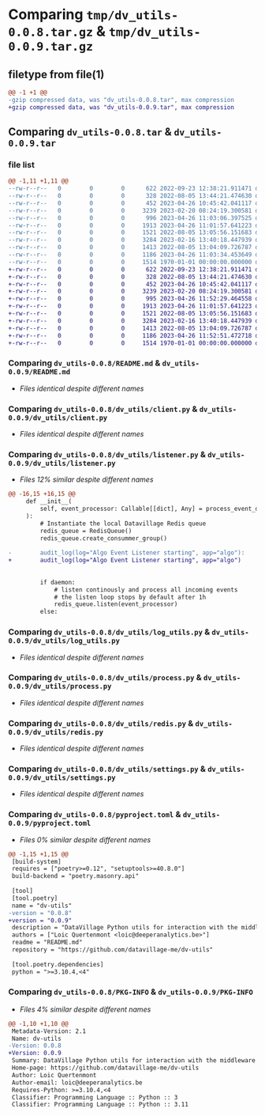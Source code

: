 # Comparing `tmp/dv_utils-0.0.8.tar.gz` & `tmp/dv_utils-0.0.9.tar.gz`

## filetype from file(1)

```diff
@@ -1 +1 @@
-gzip compressed data, was "dv_utils-0.0.8.tar", max compression
+gzip compressed data, was "dv_utils-0.0.9.tar", max compression
```

## Comparing `dv_utils-0.0.8.tar` & `dv_utils-0.0.9.tar`

### file list

```diff
@@ -1,11 +1,11 @@
--rw-r--r--   0        0        0      622 2022-09-23 12:38:21.911471 dv_utils-0.0.8/README.md
--rw-r--r--   0        0        0      328 2022-08-05 13:44:21.474630 dv_utils-0.0.8/dv_utils/__init__.py
--rw-r--r--   0        0        0      452 2023-04-26 10:45:42.041117 dv_utils-0.0.8/dv_utils/__main__.py
--rw-r--r--   0        0        0     3239 2023-02-20 08:24:19.300581 dv_utils-0.0.8/dv_utils/client.py
--rw-r--r--   0        0        0      996 2023-04-26 11:03:06.397525 dv_utils-0.0.8/dv_utils/listener.py
--rw-r--r--   0        0        0     1913 2023-04-26 11:01:57.641223 dv_utils-0.0.8/dv_utils/log_utils.py
--rw-r--r--   0        0        0     1521 2022-08-05 13:05:56.151683 dv_utils-0.0.8/dv_utils/process.py
--rw-r--r--   0        0        0     3284 2023-02-16 13:40:18.447939 dv_utils-0.0.8/dv_utils/redis.py
--rw-r--r--   0        0        0     1413 2022-08-05 13:04:09.726787 dv_utils-0.0.8/dv_utils/settings.py
--rw-r--r--   0        0        0     1186 2023-04-26 11:03:34.453649 dv_utils-0.0.8/pyproject.toml
--rw-r--r--   0        0        0     1514 1970-01-01 00:00:00.000000 dv_utils-0.0.8/PKG-INFO
+-rw-r--r--   0        0        0      622 2022-09-23 12:38:21.911471 dv_utils-0.0.9/README.md
+-rw-r--r--   0        0        0      328 2022-08-05 13:44:21.474630 dv_utils-0.0.9/dv_utils/__init__.py
+-rw-r--r--   0        0        0      452 2023-04-26 10:45:42.041117 dv_utils-0.0.9/dv_utils/__main__.py
+-rw-r--r--   0        0        0     3239 2023-02-20 08:24:19.300581 dv_utils-0.0.9/dv_utils/client.py
+-rw-r--r--   0        0        0      995 2023-04-26 11:52:29.464558 dv_utils-0.0.9/dv_utils/listener.py
+-rw-r--r--   0        0        0     1913 2023-04-26 11:01:57.641223 dv_utils-0.0.9/dv_utils/log_utils.py
+-rw-r--r--   0        0        0     1521 2022-08-05 13:05:56.151683 dv_utils-0.0.9/dv_utils/process.py
+-rw-r--r--   0        0        0     3284 2023-02-16 13:40:18.447939 dv_utils-0.0.9/dv_utils/redis.py
+-rw-r--r--   0        0        0     1413 2022-08-05 13:04:09.726787 dv_utils-0.0.9/dv_utils/settings.py
+-rw-r--r--   0        0        0     1186 2023-04-26 11:52:51.472718 dv_utils-0.0.9/pyproject.toml
+-rw-r--r--   0        0        0     1514 1970-01-01 00:00:00.000000 dv_utils-0.0.9/PKG-INFO
```

### Comparing `dv_utils-0.0.8/README.md` & `dv_utils-0.0.9/README.md`

 * *Files identical despite different names*

### Comparing `dv_utils-0.0.8/dv_utils/client.py` & `dv_utils-0.0.9/dv_utils/client.py`

 * *Files identical despite different names*

### Comparing `dv_utils-0.0.8/dv_utils/listener.py` & `dv_utils-0.0.9/dv_utils/listener.py`

 * *Files 12% similar despite different names*

```diff
@@ -16,15 +16,15 @@
     def __init__(
         self, event_processor: Callable[[dict], Any] = process_event_dummy, daemon=False
     ):
         # Instantiate the local Datavillage Redis queue
         redis_queue = RedisQueue()
         redis_queue.create_consummer_group()
 
-        audit_log(log="Algo Event Listener starting", app="algo"):
+        audit_log(log="Algo Event Listener starting", app="algo")
 
 
         if daemon:
             # listen continously and process all incoming events
             # the listen loop stops by default after 1h
             redis_queue.listen(event_processor)
         else:
```

### Comparing `dv_utils-0.0.8/dv_utils/log_utils.py` & `dv_utils-0.0.9/dv_utils/log_utils.py`

 * *Files identical despite different names*

### Comparing `dv_utils-0.0.8/dv_utils/process.py` & `dv_utils-0.0.9/dv_utils/process.py`

 * *Files identical despite different names*

### Comparing `dv_utils-0.0.8/dv_utils/redis.py` & `dv_utils-0.0.9/dv_utils/redis.py`

 * *Files identical despite different names*

### Comparing `dv_utils-0.0.8/dv_utils/settings.py` & `dv_utils-0.0.9/dv_utils/settings.py`

 * *Files identical despite different names*

### Comparing `dv_utils-0.0.8/pyproject.toml` & `dv_utils-0.0.9/pyproject.toml`

 * *Files 0% similar despite different names*

```diff
@@ -1,15 +1,15 @@
 [build-system]
 requires = ["poetry>=0.12", "setuptools>=40.8.0"]
 build-backend = "poetry.masonry.api"
 
 [tool]
 [tool.poetry]
 name = "dv-utils"
-version = "0.0.8"
+version = "0.0.9"
 description = "DataVillage Python utils for interaction with the middleware and building algo processing code"
 authors = ["Loic Quertenmont <loic@deeperanalytics.be>"]
 readme = "README.md"
 repository = "https://github.com/datavillage-me/dv-utils"
 
 [tool.poetry.dependencies]
 python = ">=3.10.4,<4"
```

### Comparing `dv_utils-0.0.8/PKG-INFO` & `dv_utils-0.0.9/PKG-INFO`

 * *Files 4% similar despite different names*

```diff
@@ -1,10 +1,10 @@
 Metadata-Version: 2.1
 Name: dv-utils
-Version: 0.0.8
+Version: 0.0.9
 Summary: DataVillage Python utils for interaction with the middleware and building algo processing code
 Home-page: https://github.com/datavillage-me/dv-utils
 Author: Loic Quertenmont
 Author-email: loic@deeperanalytics.be
 Requires-Python: >=3.10.4,<4
 Classifier: Programming Language :: Python :: 3
 Classifier: Programming Language :: Python :: 3.11
```


